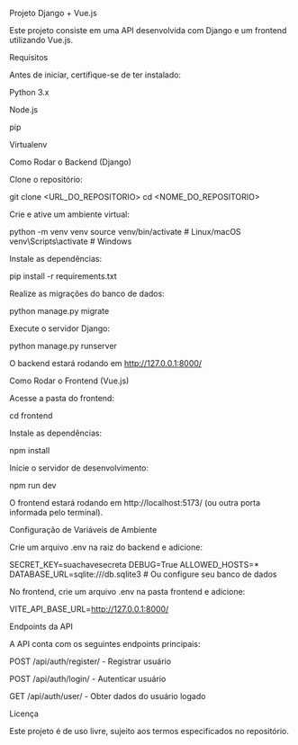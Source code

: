 Projeto Django + Vue.js

Este projeto consiste em uma API desenvolvida com Django e um frontend utilizando Vue.js.

Requisitos

Antes de iniciar, certifique-se de ter instalado:

Python 3.x

Node.js

pip

Virtualenv

Como Rodar o Backend (Django)

Clone o repositório:

git clone <URL_DO_REPOSITORIO>
cd <NOME_DO_REPOSITORIO>

Crie e ative um ambiente virtual:

python -m venv venv
source venv/bin/activate  # Linux/macOS
venv\Scripts\activate  # Windows

Instale as dependências:

pip install -r requirements.txt

Realize as migrações do banco de dados:

python manage.py migrate

Execute o servidor Django:

python manage.py runserver

O backend estará rodando em http://127.0.0.1:8000/

Como Rodar o Frontend (Vue.js)

Acesse a pasta do frontend:

cd frontend

Instale as dependências:

npm install

Inicie o servidor de desenvolvimento:

npm run dev

O frontend estará rodando em http://localhost:5173/ (ou outra porta informada pelo terminal).

Configuração de Variáveis de Ambiente

Crie um arquivo .env na raiz do backend e adicione:

SECRET_KEY=suachavesecreta
DEBUG=True
ALLOWED_HOSTS=*
DATABASE_URL=sqlite:///db.sqlite3  # Ou configure seu banco de dados

No frontend, crie um arquivo .env na pasta frontend e adicione:

VITE_API_BASE_URL=http://127.0.0.1:8000/

Endpoints da API

A API conta com os seguintes endpoints principais:

POST /api/auth/register/ - Registrar usuário

POST /api/auth/login/ - Autenticar usuário

GET /api/auth/user/ - Obter dados do usuário logado

Licença

Este projeto é de uso livre, sujeito aos termos especificados no repositório.
